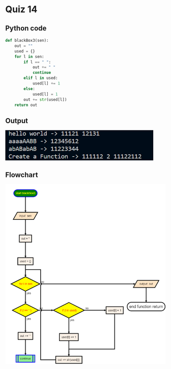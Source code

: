 # Quiz 14

## Python code
```python
def blackBox3(sen):
    out = ""
    used = {}
    for l in sen:
        if l == " ":
            out += " "
            continue
        elif l in used:
            used[l] += 1
        else:
            used[l] = 1
        out += str(used[l])
    return out
```

## Output
![](/assets/Q_13.png)

## Flowchart
![](/flowCharts/q13.png)
